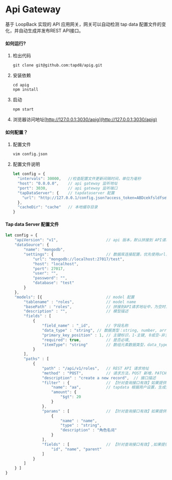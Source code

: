 # Api Gateway

基于 LoopBack 实现的 API 应用网关，网关可以自动检测 tap data 配置文件的变化，并自动生成并发布REST API接口。 

#### 如何运行?

1. 检出代码
	```shell
	git clone git@github.com:tapd8/apig.git
	```

2. 安装依赖
	```shell
	cd apig
	npm install
	```

3. 启动
	```shell
	npm start
	```

4. 浏览器访问地址[http://127.0.0.1:3030/apig](http://127.0.0.1:3030/apig)

#### 如何配置？

1. 配置文件
	```shell
	vim config.json
	```

2. 配置文件说明
	```javascript
	let config = {
      "intervals": 30000,   //检查配置文件更新间隔时间，单位为毫秒
      "host": "0.0.0.0",	// api gateway 监听地址
      "port": 3030,			// api gateway 监听端口
      "tapDataServer": {	// tapdataserver 配置
        "url": "http://127.0.0.1/config.json?access_token=ABDcekfsldfseWedfAdfEwgfsdfalpOj"
      },
      "cacheDir": "cache"	// 本地缓存目录
    }
	```


####  Tap data Server 配置文件

```javascript
let config = {
	"apiVersion": "v1",						// api 版本，默认拼接到 API请求地址中: /api/${apiVersion}/${basePath}
	"dataSource": {
		"name": "mongodb",
		"settings": { 						// 数据库连接配置，优先使用url，url为空时使用其他参数拼接
			"url": "mongodb://localhost:27017/test",
			"host": "localhost",
			"port": 27017,
			"user": "",
			"password": "",
			"database": "test"
		}
	},
	"models": [{							// model 配置
		"tablename" : "roles",				// model name
		"basePath" : "roles",				// 拼接到API请求地址中，为空时，默认取值 model name
		"description" : "",					// 模型描述
		"fields" : [
			{
				"field_name" : "_id",		// 字段名称
				"data_type" : "string",	// 数据类型：string, number, array
				"primary_key_position" : 1,	// 主键标识，1-主键, 0或空-非主键
				"required": true, 			// 是否必填,
				"itemType": "string"		// 数组元素数据类型，data_type 为 Array 时有效
			}
		],
		"paths" : [
			{
				"path" : "/api/v1/roles",	// REST API 请求地址
				"method" : "POST",			// 请求方法，POST 新增，PATCH 部分更新，DELETE 删除，GET 查询
				"description" : "create a new record",	// 接口描述
				"filter" : {				// 【针对查询接口有效】如果提供，将会对这个API所有的数据库查询应用此查询条件，与用户查询条件 and 组合
					"name": "aa",			// tapdata 根据用户设置，生成查询条件；主要目的是保留前端灵活性
					"amount": {
						"$gt": 20
					}
				},
				"params" : [				// 【针对查询接口有效】如果提供，用户调用API只能传入以下指定参数；不提供则可以传入 Model 包含的所有字作为查询条件段
					{
						"name" : "name",
						"type" : "string",
						"description" : "角色名词"
					}
				],
				"fields" : [				// 【针对查询接口有效】,如果提供，查询结果只包含指定的字段
					"id", "name", "parent"
				]
			}
		]
	} ]
}


```
